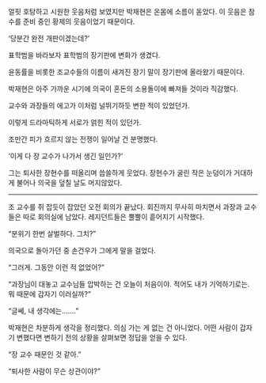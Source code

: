 얼핏 호탕하고 시원한 웃음처럼 보였지만 박재현은 온몸에 소름이 돋았다. 이 웃음은 참수를 준비 중인 황제의 웃음이었기 때문이다.

‘당분간 완전 개판이겠는데?’

표학범을 바라보자 표학범의 장기판에 변화가 생겼다.

윤동률을 비롯한 조교수들의 이름이 새겨진 장기 말이 장기판에 올라왔기 때문이다.

박재현은 아주 가까운 시기에 의국이 혼돈의 소용돌이에 빠져들 것이라 직감했다.

교수와 과장들의 에고가 이처럼 널뛰기하듯 변한 적이 있었던가.

이렇게 드라마틱하게 서로가 얽힌 적이 있던가.

조만간 피가 흐르지 않는 전쟁이 일어날 건 분명했다.

‘이게 다 장 교수가 나가서 생긴 일인가?’

그는 퇴사한 장현수를 떠올리며 씁쓸하게 웃었다. 장현수가 굴린 작은 눈덩이가 거대하게 불어나 의국을 덮칠 날도 머지않았다.

* * *

조 교수를 쥐 잡듯이 잡았던 오전 회의가 끝났다. 회진까지 무사히 마치면서 과장과 교수들은 따로 회의실에 남았다. 레지던트들은 뿔뿔이 흩어지기 시작했다.

“분위기 한번 살벌하다. 그치?”

의국으로 돌아가던 중 손건우가 그에게 말을 걸었다.

“그러게. 그동안 이런 적 없었어?”

“과장님이 대놓고 교수님들 압박하는 건 오늘이 처음이야. 적어도 내가 기억하기로는. 뭐 때문에 갑자기 이러실까?”

“글쎄, 내 생각에는…….”

박재현은 차분하게 생각을 정리했다. 의심 가는 게 없는 건 아니었다. 어떤 사람이 갑자기 변했다면 변하기 전의 상황을 살펴보면 정답을 얻을 수 있다.

“장 교수 때문인 것 같아.”

“퇴사한 사람이 무슨 상관이야?”